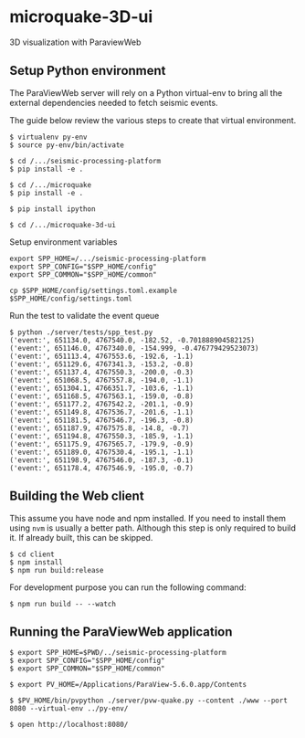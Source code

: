 # microquake-3D-ui

3D visualization with ParaviewWeb

## Setup Python environment

The ParaViewWeb server will rely on a Python virtual-env to bring all the
external dependencies needed to fetch seismic events.

The guide below review the various steps to create that virtual environment.

```
$ virtualenv py-env
$ source py-env/bin/activate

$ cd /.../seismic-processing-platform
$ pip install -e .

$ cd /.../microquake
$ pip install -e .

$ pip install ipython

$ cd /.../microquake-3d-ui
```

Setup environment variables

```
export SPP_HOME=/.../seismic-processing-platform
export SPP_CONFIG="$SPP_HOME/config"
export SPP_COMMON="$SPP_HOME/common"

cp $SPP_HOME/config/settings.toml.example $SPP_HOME/config/settings.toml
```

Run the test to validate the event queue

```
$ python ./server/tests/spp_test.py
('event:', 651134.0, 4767540.0, -182.52, -0.701888904582125)
('event:', 651146.0, 4767340.0, -154.999, -0.476779429523073)
('event:', 651113.4, 4767553.6, -192.6, -1.1)
('event:', 651129.6, 4767341.3, -153.2, -0.8)
('event:', 651137.4, 4767550.3, -200.0, -0.3)
('event:', 651068.5, 4767557.8, -194.0, -1.1)
('event:', 651304.1, 4766351.7, -103.6, -1.1)
('event:', 651168.5, 4767563.1, -159.0, -0.8)
('event:', 651177.2, 4767542.2, -201.1, -0.9)
('event:', 651149.8, 4767536.7, -201.6, -1.1)
('event:', 651181.5, 4767546.7, -196.3, -0.8)
('event:', 651187.9, 4767575.8, -14.8, -0.7)
('event:', 651194.8, 4767550.3, -185.9, -1.1)
('event:', 651175.9, 4767565.7, -179.9, -0.9)
('event:', 651189.0, 4767530.4, -195.1, -1.1)
('event:', 651198.9, 4767546.0, -187.3, -0.1)
('event:', 651178.4, 4767546.9, -195.0, -0.7)
```

## Building the Web client

This assume you have node and npm installed. If you need to install them using `nvm` is usually a better path.
Although this step is only required to build it. If already built, this can be skipped.

```
$ cd client
$ npm install
$ npm run build:release
```

For development purpose you can run the following command:

```
$ npm run build -- --watch
```

## Running the ParaViewWeb application

```
$ export SPP_HOME=$PWD/../seismic-processing-platform
$ export SPP_CONFIG="$SPP_HOME/config"
$ export SPP_COMMON="$SPP_HOME/common"

$ export PV_HOME=/Applications/ParaView-5.6.0.app/Contents

$ $PV_HOME/bin/pvpython ./server/pvw-quake.py --content ./www --port 8080 --virtual-env ../py-env/

$ open http://localhost:8080/
```
